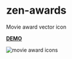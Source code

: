 # zen-awards
Movie award vector icon

**[DEMO](https://ux-ui-pro.github.io/zen-awards/)**

![movie award icons](https://ux-ui-pro.github.io/zen-awards/img/demo.webp "movie award icons")